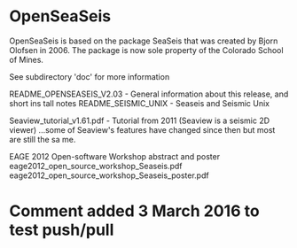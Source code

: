 # OpenSeaSeis

OpenSeaSeis is based on the package SeaSeis that was created by Bjorn Olofsen in 2006. The package is now sole property
of the Colorado School of Mines.


See subdirectory 'doc' for more information

README_OPENSEASEIS_V2.03 - General information about this release, and short ins
tall notes
README_SEISMIC_UNIX  - Seaseis and Seismic Unix

Seaview_tutorial_v1.61.pdf - Tutorial from 2011 (Seaview is a seismic 2D viewer)
 ...some of Seaview's features have changed since then but most are still the sa
me.

EAGE 2012 Open-software Workshop abstract and poster
  eage2012_open_source_workshop_Seaseis.pdf
  eage2012_open_source_workshop_Seaseis_poster.pdf

# Comment added 3 March 2016 to test push/pull
